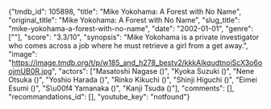 {"tmdb_id": 105898, "title": "Mike Yokohama: A Forest with No Name", "original_title": "Mike Yokohama: A Forest with No Name", "slug_title": "mike-yokohama-a-forest-with-no-name", "date": "2002-01-01", "genre": [""], "score": "3.3/10", "synopsis": "Mike Yokohama is a private investigator who comes across a job where he must retrieve a girl from a get away.", "image": "https://image.tmdb.org/t/p/w185_and_h278_bestv2/kkkAIkqudtnoiScX3o6oojmUB0R.jpg", "actors": ["Masatoshi Nagase ()", "Kyoka Suzuki ()", "Nene Otsuka ()", "Yoshio Harada ()", "Rinko Kikuchi ()", "Shinji Higuchi ()", "Eimei Esumi ()", "S\u00f4 Yamanaka ()", "Kanji Tsuda ()"], "comments": [], "recommandations_id": [], "youtube_key": "notfound"}